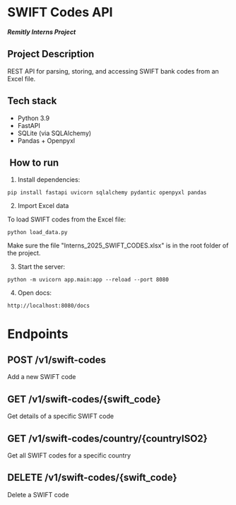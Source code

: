 # **SWIFT Codes API**
***Remitly Interns Project***
## Project Description

REST API for parsing, storing, and accessing SWIFT bank codes from an Excel file.

## Tech stack
- Python 3.9
- FastAPI
- SQLite (via SQLAlchemy)
- Pandas + Openpyxl

## ️ How to run

1. Install dependencies:

```
pip install fastapi uvicorn sqlalchemy pydantic openpyxl pandas
```

2. Import Excel data

To load SWIFT codes from the Excel file:

```
python load_data.py
```

Make sure the file "Interns_2025_SWIFT_CODES.xlsx" is in the root folder of the project.

3. Start the server:

```
python -m uvicorn app.main:app --reload --port 8080
```

4. Open docs:
```
http://localhost:8080/docs
```
# Endpoints

## **POST /v1/swift-codes**


 Add a new SWIFT code

## **GET /v1/swift-codes/{swift_code}**


 Get details of a specific SWIFT code

## **GET /v1/swift-codes/country/{countryISO2}**


 Get all SWIFT codes for a specific country

## **DELETE /v1/swift-codes/{swift_code}**


 Delete a SWIFT code

